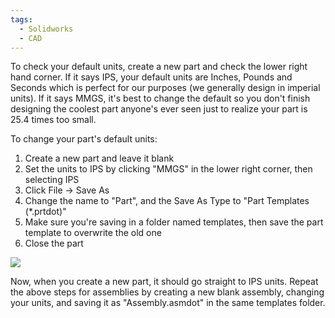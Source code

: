 ```yaml
---
tags:
  - Solidworks
  - CAD
---
```

To check your default units, create a new part and check the lower right hand corner. If it says IPS, your default units are Inches, Pounds and Seconds which is perfect for our purposes (we generally design in imperial units). If it says MMGS, it's best to change the default so you don't finish designing the coolest part anyone's ever seen just to realize your part is 25.4 times too small. 

To change your part's default units:
1. Create a new part and leave it blank
2. Set the units to IPS by clicking "MMGS" in the lower right corner, then selecting IPS
3. Click File -> Save As
4. Change the name to "Part", and the Save As Type to "Part Templates (\*.prtdot)"
6. Make sure you're saving in a folder named templates, then save the part template to overwrite the old one
7. Close the part

![](https://i.imgur.com/l8q91Pt.png)

Now, when you create a new part, it should go straight to IPS units. Repeat the above steps for assemblies by creating a new blank assembly, changing your units, and saving it as "Assembly.asmdot" in the same templates folder.